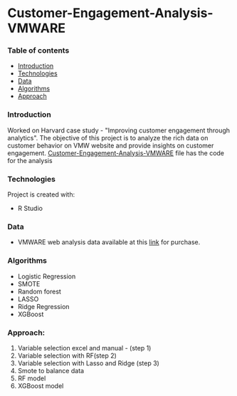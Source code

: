 # Customer-Engagement-Analysis-VMWARE

### Table of contents
* [Introduction](#introduction)
* [Technologies](#technologies)
* [Data](#data)
* [Algorithms](#algorithms)
* [Approach](#approach)

### Introduction
Worked on Harvard case study - "Improving customer engagement through analytics". The objective of this project is to analyze the rich data on customer behavior on VMW website and provide insights on customer engagement. 
[Customer-Engagement-Analysis-VMWARE](https://github.com/sruthi1014/Customer-Engagement-Analysis-VMWARE/blob/master/Customer_Engagement_analysis.Rmd) file has the code for the analysis

### Technologies
Project is created with:
* R Studio

### Data
* VMWARE web analysis data 
available at this [link](https://store.hbr.org/product/improving-customer-engagement-at-vmware-through-analytics/IMB623) for purchase.

### Algorithms
* Logistic Regression
* SMOTE
* Random forest
* LASSO
* Ridge Regression
* XGBoost

### Approach:
1. Variable selection excel and manual -  (step 1)
2. Variable selection with RF(step 2)
3. Variable selection with Lasso and Ridge (step 3)
4. Smote to balance data
5. RF model
6. XGBoost model


